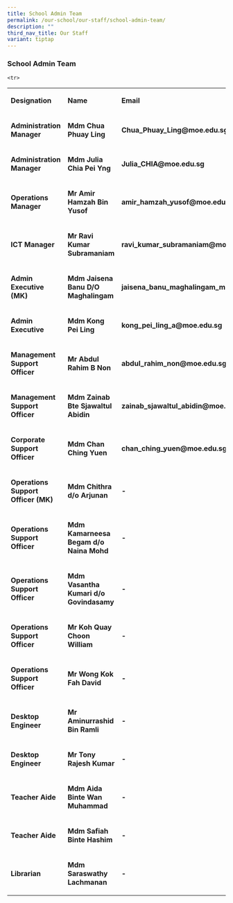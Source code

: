 ```yaml
---
title: School Admin Team
permalink: /our-school/our-staff/school-admin-team/
description: ""
third_nav_title: Our Staff
variant: tiptap
---
```

<h3><strong>School Admin Team</strong></h3><pre><code>&lt;tr&gt;</code></pre><table><tbody><tr><td rowspan="1" colspan="1"><p><strong>Designation</strong></p></td><td rowspan="1" colspan="1"><p><strong>Name</strong></p></td><td rowspan="1" colspan="1"><p><strong>Email</strong></p></td></tr><tr><td rowspan="1" colspan="1"><p><strong>Administration Manager</strong></p></td><td rowspan="1" colspan="1"><p><strong>Mdm Chua Phuay Ling</strong></p></td><td rowspan="1" colspan="1"><p><strong>Chua_Phuay_Ling@moe.edu.sg</strong></p></td></tr><tr><td rowspan="1" colspan="1"><p><strong>Administration Manager</strong></p></td><td rowspan="1" colspan="1"><p><strong>Mdm Julia Chia Pei Yng</strong></p></td><td rowspan="1" colspan="1"><p><strong>Julia_CHIA@moe.edu.sg</strong></p></td></tr><tr><td rowspan="1" colspan="1"><p><strong>Operations Manager</strong></p></td><td rowspan="1" colspan="1"><p><strong>Mr Amir Hamzah Bin Yusof</strong></p></td><td rowspan="1" colspan="1"><p><strong>amir_hamzah_yusof@moe.edu.sg</strong></p></td></tr><tr><td rowspan="1" colspan="1"><p><strong>ICT Manager</strong></p></td><td rowspan="1" colspan="1"><p><strong>Mr Ravi Kumar Subramaniam</strong></p></td><td rowspan="1" colspan="1"><p><strong>ravi_kumar_subramaniam@moe.edu.sg</strong></p></td></tr><tr><td rowspan="1" colspan="1"><p><strong>Admin Executive (MK)</strong></p></td><td rowspan="1" colspan="1"><p><strong>Mdm Jaisena Banu D/O Maghalingam</strong></p></td><td rowspan="1" colspan="1"><p><strong>jaisena_banu_maghalingam_mrs@moe.edu.sg</strong></p></td></tr><tr><td rowspan="1" colspan="1"><p><strong>Admin Executive</strong></p></td><td rowspan="1" colspan="1"><p><strong>Mdm Kong Pei Ling</strong></p></td><td rowspan="1" colspan="1"><p><strong>kong_pei_ling_a@moe.edu.sg</strong></p></td></tr><tr><td rowspan="1" colspan="1"><p><strong>Management Support Officer</strong></p></td><td rowspan="1" colspan="1"><p><strong>Mr Abdul Rahim B Non</strong></p></td><td rowspan="1" colspan="1"><p><strong>abdul_rahim_non@moe.edu.sg</strong></p></td></tr><tr><td rowspan="1" colspan="1"><p><strong>Management Support Officer</strong></p></td><td rowspan="1" colspan="1"><p><strong>Mdm Zainab Bte Sjawaltul Abidin</strong></p></td><td rowspan="1" colspan="1"><p><strong>zainab_sjawaltul_abidin@moe.edu.sg</strong></p></td></tr><tr><td rowspan="1" colspan="1"><p><strong>Corporate Support Officer</strong></p></td><td rowspan="1" colspan="1"><p><strong>Mdm Chan Ching Yuen</strong></p></td><td rowspan="1" colspan="1"><p><strong>chan_ching_yuen@moe.edu.sg</strong></p></td></tr><tr><td rowspan="1" colspan="1"><p><strong>Operations Support Officer (MK)&nbsp;</strong></p></td><td rowspan="1" colspan="1"><p><strong>Mdm Chithra d/o Arjunan</strong></p></td><td rowspan="1" colspan="1"><p><strong>-</strong></p></td></tr><tr><td rowspan="1" colspan="1"><p><strong>Operations Support Officer&nbsp;</strong></p></td><td rowspan="1" colspan="1"><p><strong>Mdm Kamarneesa Begam d/o Naina Mohd</strong></p></td><td rowspan="1" colspan="1"><p><strong>-</strong></p></td></tr><tr><td rowspan="1" colspan="1"><p><strong>Operations Support Officer&nbsp;</strong></p></td><td rowspan="1" colspan="1"><p><strong>Mdm Vasantha Kumari d/o Govindasamy</strong></p></td><td rowspan="1" colspan="1"><p><strong>-</strong></p></td></tr><tr><td rowspan="1" colspan="1"><p><strong>Operations Support Officer&nbsp;</strong></p></td><td rowspan="1" colspan="1"><p><strong>Mr Koh Quay Choon William</strong></p></td><td rowspan="1" colspan="1"><p><strong>-</strong></p></td></tr><tr><td rowspan="1" colspan="1"><p><strong>Operations Support Officer&nbsp;</strong></p></td><td rowspan="1" colspan="1"><p><strong>Mr Wong Kok Fah David&nbsp;</strong></p></td><td rowspan="1" colspan="1"><p><strong>-</strong></p></td></tr><tr><td rowspan="1" colspan="1"><p><strong>Desktop Engineer&nbsp;</strong></p></td><td rowspan="1" colspan="1"><p><strong>Mr Aminurrashid Bin Ramli</strong></p></td><td rowspan="1" colspan="1"><p><strong>-</strong></p></td></tr><tr><td rowspan="1" colspan="1"><p><strong>Desktop Engineer&nbsp;</strong></p></td><td rowspan="1" colspan="1"><p><strong>Mr Tony Rajesh Kumar</strong></p></td><td rowspan="1" colspan="1"><p><strong>-</strong></p></td></tr><tr><td rowspan="1" colspan="1"><p><strong>Teacher Aide</strong></p></td><td rowspan="1" colspan="1"><p><strong>Mdm Aida Binte Wan Muhammad</strong></p></td><td rowspan="1" colspan="1"><p><strong>-</strong></p></td></tr><tr><td rowspan="1" colspan="1"><p><strong>Teacher Aide</strong></p></td><td rowspan="1" colspan="1"><p><strong>Mdm Safiah Binte Hashim</strong></p></td><td rowspan="1" colspan="1"><p><strong>-</strong></p></td></tr><tr><td rowspan="1" colspan="1"><p><strong>Librarian</strong></p></td><td rowspan="1" colspan="1"><p><strong>Mdm Saraswathy Lachmanan</strong></p></td><td rowspan="1" colspan="1"><p><strong>-</strong></p></td></tr></tbody></table><p></p>